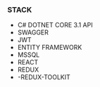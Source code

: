 ### STACK
- C# DOTNET CORE 3.1 API
- SWAGGER
- JWT
- ENTITY FRAMEWORK
- MSSQL 
- REACT
- REDUX
- -REDUX-TOOLKIT
